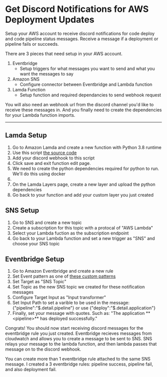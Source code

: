 # Get Discord Notifications for AWS Deployment Updates
Setup your AWS account to receive discord notifications for code deploy and code pipeline status messages. Receive a message if a deployment or pipeline fails or succeeds.

There are 3 pieces that need setup in your AWS account. 

1. Eventbridge
   - Setup triggers for what messages you want to send and what you want the messages to say
2. Amazon SNS
   - Configure connector between Eventbridge and Lambda function 
3. Lamda Function
   - Setup function and required dependancies to send webhook request


You will also need an webhook url from the discord channel you'd like to receive these messages in. And you finally need to create the dependencies for your Lambda function imports.

____________

## Lamda Setup
1. Go to Amazon Lamda and create a new function with Python 3.8 runtime
2. Use this script [the source code](https://github.com/gavinsauder/discord-aws-deployment-notifications/blob/main/lambda_function.py)
3. Add your discord webhook to this script
4. Click save and exit function edit page. 
5. We need to create the python dependencies required for python to run. We'll do this using docker
6. 
7. On the Lamda Layers page, create a new layer and upload the python dependencies
8. Go back to your function and add your custom layer you just created

## SNS Setup
1. Go to SNS and create a new topic
2. Create a subscription for this topic with a protocal of "AWS Lambda"
3. Select your Lambda fuction as the subscription endpoint
4. Go back to your Lambda function and set a new trigger as "SNS" and choose your SNS topic

## Eventbridge Setup
1. Go to Amazon Eventbridge and create a new rule
2. Set Event pattern as one of [these custom patterns](https://github.com/gavinsauder/discord-aws-deployment-notifications/tree/main/eventbridge-rules)
3. Set Target as "SNS Topic"
4. Set Topic as the new SNS topic we created for these notification messages
5. Configure Target Input as "Input transformer"
6. Set Input Path to set a varible to be used in the message: {"pipeline":"$.detail.pipeline"} or use {"deploy":"$.detail.application"}
7. Finally, set your message with quotes. Such as: "The application \**\<pipeline>** has deployed successfully."


Congrats! You should now start receiving discord messages for the eventbridge rule you just created. Eventbridge recieves messages from cloudwatch and allows you to create a message to be sent to SNS. SNS relays your message to the lambda function, and then lambda passes that message on to the discord webhook.

You can create more than 1 eventbridge rule attached to the same SNS message. I created a 3 eventbridge rules: pipeline success, pipeline fail, and also deployment fail.
